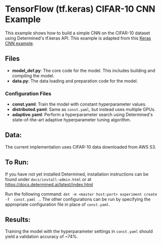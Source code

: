 # TensorFlow (tf.keras) CIFAR-10 CNN Example

This example shows how to build a simple CNN on the CIFAR-10 dataset using
Determined's tf.keras API. This example is adapted from this [Keras CNN
 example](https://github.com/fchollet/keras/blob/master/examples/cifar10_cnn.py).

## Files
* **model_def.py**: The core code for the model. This includes building and compiling the model.
* **data.py**: The data loading and preparation code for the model.

### Configuration Files
* **const.yaml**: Train the model with constant hyperparameter values. 
* **distributed.yaml**: Same as `const.yaml`, but instead uses multiple GPUs.
* **adaptive.yaml**: Perform a hyperparameter search using Determined's state-of-the-art adaptive hyperparameter tuning algorithm. 

## Data:
The current implementation uses CIFAR-10 data downloaded from AWS S3.

## To Run:
If you have not yet installed Determined, installation instructions can be found
under `docs/install-admin.html` or at https://docs.determined.ai/latest/index.html

Run the following command: `det -m <master host:port> experiment create -f 
const.yaml .`. The other configurations can be run by specifying the appropriate 
configuration file in place of `const.yaml`.

## Results:
Training the model with the hyperparameter settings in `const.yaml` should yield
a validation accuracy of ~74%.
